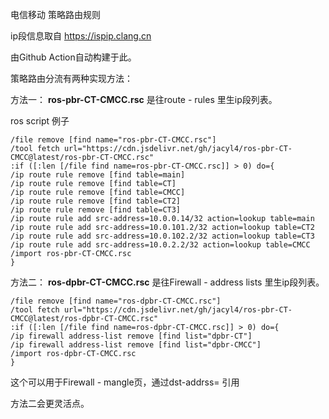 电信移动 策略路由规则

ip段信息取自 https://ispip.clang.cn

由Github Action自动构建于此。

策略路由分流有两种实现方法：

方法一：
**ros-pbr-CT-CMCC.rsc** 是往route - rules 里生ip段列表。

ros script 例子

```
/file remove [find name="ros-pbr-CT-CMCC.rsc"]
/tool fetch url="https://cdn.jsdelivr.net/gh/jacyl4/ros-pbr-CT-CMCC@latest/ros-pbr-CT-CMCC.rsc"
:if ([:len [/file find name=ros-pbr-CT-CMCC.rsc]] > 0) do={
/ip route rule remove [find table=main]
/ip route rule remove [find table=CT]
/ip route rule remove [find table=CMCC]
/ip route rule remove [find table=CT2]
/ip route rule remove [find table=CT3]
/ip route rule add src-address=10.0.0.14/32 action=lookup table=main
/ip route rule add src-address=10.0.101.2/32 action=lookup table=CT2
/ip route rule add src-address=10.0.102.2/32 action=lookup table=CT3
/ip route rule add src-address=10.0.2.2/32 action=lookup table=CMCC
/import ros-pbr-CT-CMCC.rsc
}
```

方法二：
**ros-dpbr-CT-CMCC.rsc** 是往Firewall - address lists 里生ip段列表。
```
/file remove [find name="ros-dpbr-CT-CMCC.rsc"]
/tool fetch url="https://cdn.jsdelivr.net/gh/jacyl4/ros-pbr-CT-CMCC@latest/ros-dpbr-CT-CMCC.rsc"
:if ([:len [/file find name=ros-dpbr-CT-CMCC.rsc]] > 0) do={
/ip firewall address-list remove [find list="dpbr-CT"]
/ip firewall address-list remove [find list="dpbr-CMCC"]
/import ros-dpbr-CT-CMCC.rsc
}
```

这个可以用于Firewall - mangle页，通过dst-addrss= 引用


方法二会更灵活点。

